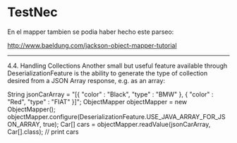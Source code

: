 # TestNec


En el mapper tambien se podia haber hecho este parseo:


http://www.baeldung.com/jackson-object-mapper-tutorial
________________________________________________________
4.4. Handling Collections
Another small but useful feature available through DeserializationFeature is the ability to generate the type of collection desired from a JSON Array response, e.g. as an array:


String jsonCarArray = 
  "[{ \"color\" : \"Black\", \"type\" : \"BMW\" }, { \"color\" : \"Red\", \"type\" : \"FIAT\" }]";
ObjectMapper objectMapper = new ObjectMapper();
objectMapper.configure(DeserializationFeature.USE_JAVA_ARRAY_FOR_JSON_ARRAY, true);
Car[] cars = objectMapper.readValue(jsonCarArray, Car[].class);
// print cars
